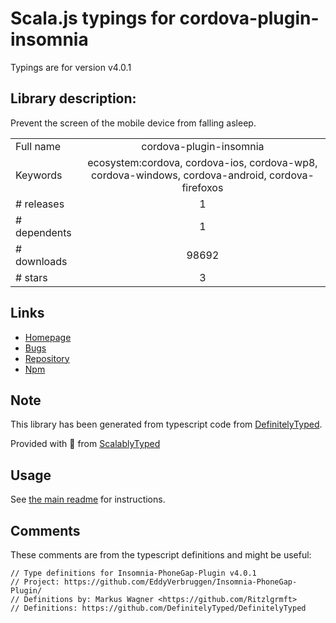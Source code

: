 
# Scala.js typings for cordova-plugin-insomnia

Typings are for version v4.0.1

## Library description:
Prevent the screen of the mobile device from falling asleep.

|                    |                 |
| ------------------ | :-------------: |
| Full name          | cordova-plugin-insomnia |
| Keywords           | ecosystem:cordova, cordova-ios, cordova-wp8, cordova-windows, cordova-android, cordova-firefoxos |
| # releases         | 1 |
| # dependents       | 1 |
| # downloads        | 98692 |
| # stars            | 3 |

## Links
- [Homepage](https://github.com/EddyVerbruggen/Insomnia-PhoneGap-Plugin#readme)
- [Bugs](https://github.com/EddyVerbruggen/Insomnia-PhoneGap-Plugin/issues)
- [Repository](https://github.com/EddyVerbruggen/Insomnia-PhoneGap-Plugin)
- [Npm](https://www.npmjs.com/package/cordova-plugin-insomnia)
    


## Note
This library has been generated from typescript code from [DefinitelyTyped](https://definitelytyped.org).

Provided with :purple_heart: from [ScalablyTyped](https://github.com/oyvindberg/ScalablyTyped)

## Usage
See [the main readme](../../readme.md) for instructions.

## Comments

These comments are from the typescript definitions and might be useful:
```
// Type definitions for Insomnia-PhoneGap-Plugin v4.0.1
// Project: https://github.com/EddyVerbruggen/Insomnia-PhoneGap-Plugin/
// Definitions by: Markus Wagner <https://github.com/Ritzlgrmft>
// Definitions: https://github.com/DefinitelyTyped/DefinitelyTyped

```

